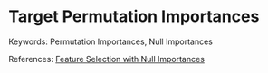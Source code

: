 # Target Permutation Importances

Keywords: Permutation Importances, Null Importances

References:
[Feature Selection with Null Importances
](https://www.kaggle.com/code/ogrellier/feature-selection-with-null-importances/notebook)

